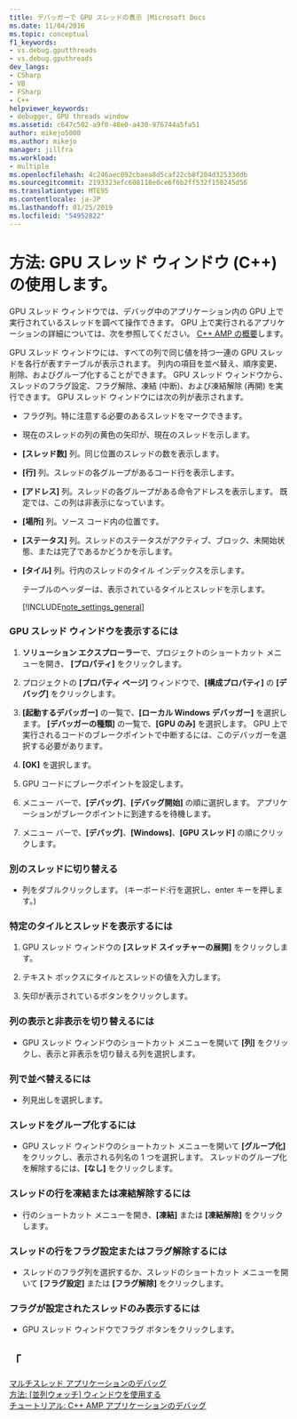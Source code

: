 ```yaml
---
title: デバッガーで GPU スレッドの表示 |Microsoft Docs
ms.date: 11/04/2016
ms.topic: conceptual
f1_keywords:
- vs.debug.gputthreads
- vs.debug.gputhreads
dev_langs:
- CSharp
- VB
- FSharp
- C++
helpviewer_keywords:
- debugger, GPU threads window
ms.assetid: c647c502-a9f0-48e0-a430-976744a5fa51
author: mikejo5000
ms.author: mikejo
manager: jillfra
ms.workload:
- multiple
ms.openlocfilehash: 4c246aec092cbaea8d5caf22cb8f204d32533ddb
ms.sourcegitcommit: 2193323efc608118e0ce6f6b2ff532f158245d56
ms.translationtype: MTE95
ms.contentlocale: ja-JP
ms.lasthandoff: 01/25/2019
ms.locfileid: "54952822"
---
```

# <a name="how-to-use-the-gpu-threads-window-c"></a>方法: GPU スレッド ウィンドウ (C++) の使用します。
GPU スレッド ウィンドウでは、デバッグ中のアプリケーション内の GPU 上で実行されているスレッドを調べて操作できます。 GPU 上で実行されるアプリケーションの詳細については、次を参照してください。 [C++ AMP の概要](/cpp/parallel/amp/cpp-amp-overview)します。  
  
 GPU スレッド ウィンドウには、すべての列で同じ値を持つ一連の GPU スレッドを各行が表すテーブルが表示されます。 列内の項目を並べ替え、順序変更、削除、およびグループ化することができます。 GPU スレッド ウィンドウから、スレッドのフラグ設定、フラグ解除、凍結 (中断)、および凍結解除 (再開) を実行できます。 GPU スレッド ウィンドウには次の列が表示されます。  
  
- フラグ列。特に注意する必要のあるスレッドをマークできます。  
  
- 現在のスレッドの列の黄色の矢印が、現在のスレッドを示します。  
  
- **[スレッド数]** 列。同じ位置のスレッドの数を表示します。  
  
- **[行]** 列。スレッドの各グループがあるコード行を表示します。  
  
- **[アドレス]** 列。スレッドの各グループがある命令アドレスを表示します。 既定では、この列は非表示になっています。  
  
- **[場所]** 列。ソース コード内の位置です。  
  
- **[ステータス]** 列。スレッドのステータスがアクティブ、ブロック、未開始状態、または完了であるかどうかを示します。  
  
- **[タイル]** 列。行内のスレッドのタイル インデックスを示します。  
  
  テーブルのヘッダーは、表示されているタイルとスレッドを示します。  
  
  [!INCLUDE[note_settings_general](../data-tools/includes/note_settings_general_md.md)]  
  
### <a name="to-display-the-gpu-threads-window"></a>GPU スレッド ウィンドウを表示するには  
  
1.  **ソリューション エクスプローラー**で、プロジェクトのショートカット メニューを開き、 **[プロパティ]** をクリックします。  
  
2.  プロジェクトの **[プロパティ ページ]** ウィンドウで、**[構成プロパティ]** の **[デバッグ]** をクリックします。  
  
3.  **[起動するデバッガー]** の一覧で、**[ローカル Windows デバッガー]** を選択します。 **[デバッガーの種類]** の一覧で、**[GPU のみ]** を選択します。 GPU 上で実行されるコードのブレークポイントで中断するには、このデバッガーを選択する必要があります。  
  
4.  **[OK]** を選択します。  
  
5.  GPU コードにブレークポイントを設定します。  
  
6.  メニュー バーで、**[デバッグ]**、**[デバッグ開始]** の順に選択します。 アプリケーションがブレークポイントに到達するを待機します。  
  
7.  メニュー バーで、**[デバッグ]**、**[Windows]**、**[GPU スレッド]** の順にクリックします。  
  
### <a name="to-switch-to-a-different-thread"></a>別のスレッドに切り替える  
  
-   列をダブルクリックします。 (キーボード:行を選択し、enter キーを押します。)  
  
### <a name="to-display-a-particular-tile-and-thread"></a>特定のタイルとスレッドを表示するには  
  
1.  GPU スレッド ウィンドウの **[スレッド スイッチャーの展開]** をクリックします。  
  
2.  テキスト ボックスにタイルとスレッドの値を入力します。  
  
3.  矢印が表示されているボタンをクリックします。  
  
### <a name="to-display-or-hide-a-column"></a>列の表示と非表示を切り替えるには  
  
-   GPU スレッド ウィンドウのショートカット メニューを開いて **[列]** をクリックし、表示と非表示を切り替える列を選択します。  
  
### <a name="to-sort-by-a-column"></a>列で並べ替えるには  
  
-   列見出しを選択します。  
  
### <a name="to-group-threads"></a>スレッドをグループ化するには  
  
-   GPU スレッド ウィンドウのショートカット メニューを開いて **[グループ化]** をクリックし、表示される列名の 1 つを選択します。 スレッドのグループ化を解除するには、**[なし]** をクリックします。  
  
### <a name="to-freeze-or-thaw-a-row-of-threads"></a>スレッドの行を凍結または凍結解除するには  
  
-   行のショートカット メニューを開き、**[凍結]** または **[凍結解除]** をクリックします。  
  
### <a name="to-flag-or-unflag-a-row-of-threads"></a>スレッドの行をフラグ設定またはフラグ解除するには  
  
-   スレッドのフラグ列を選択するか、スレッドのショートカット メニューを開いて **[フラグ設定]** または **[フラグ解除]** をクリックします。  
  
### <a name="to-display-only-flagged-threads"></a>フラグが設定されたスレッドのみ表示するには  
  
-   GPU スレッド ウィンドウでフラグ ボタンをクリックします。  
  
## <a name="see-also"></a>「  
 [マルチスレッド アプリケーションのデバッグ](../debugger/debug-multithreaded-applications-in-visual-studio.md)   
 [方法: [並列ウォッチ] ウィンドウを使用する](../debugger/how-to-use-the-parallel-watch-window.md)   
 [チュートリアル: C++ AMP アプリケーションのデバッグ](/cpp/parallel/amp/walkthrough-debugging-a-cpp-amp-application)